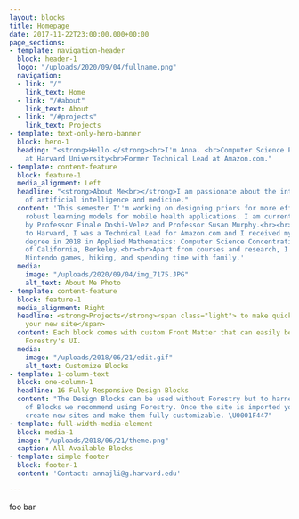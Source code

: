 ```yaml
---
layout: blocks
title: Homepage
date: 2017-11-22T23:00:00.000+00:00
page_sections:
- template: navigation-header
  block: header-1
  logo: "/uploads/2020/09/04/fullname.png"
  navigation:
  - link: "/"
    link_text: Home
  - link: "/#about"
    link_text: About
  - link: "/#projects"
    link_text: Projects
- template: text-only-hero-banner
  block: hero-1
  heading: "<strong>Hello.</strong><br>I'm Anna. <br>Computer Science Ph.D. Student
    at Harvard University<br>Former Technical Lead at Amazon.com."
- template: content-feature
  block: feature-1
  media_alignment: Left
  headline: "<strong>About Me<br></strong>I am passionate about the intersectionality
    of artificial intelligence and medicine."
  content: 'This semester I''m working on designing priors for more efficient and
    robust learning models for mobile health applications. I am currently advised
    by Professor Finale Doshi-Velez and Professor Susan Murphy.<br><br>Prior to coming
    to Harvard, I was a Technical Lead for Amazon.com and I received my undergraduate
    degree in 2018 in Applied Mathematics: Computer Science Concentration at the University
    of California, Berkeley.<br><br>Apart from courses and research, I enjoy piano,
    Nintendo games, hiking, and spending time with family.'
  media:
    image: "/uploads/2020/09/04/img_7175.JPG"
    alt_text: About Me Photo
- template: content-feature
  block: feature-1
  media_alignment: Right
  headline: <strong>Projects</strong><span class="light"> to make quick edits throughout
    your new site</span>
  content: Each block comes with custom Front Matter that can easily be edited in
    Forestry's UI.
  media:
    image: "/uploads/2018/06/21/edit.gif"
    alt_text: Customize Blocks
- template: 1-column-text
  block: one-column-1
  headline: 16 Fully Responsive Design Blocks
  content: "The Design Blocks can be used without Forestry but to harness the power
    of Blocks we recommend using Forestry. Once the site is imported you can immediately
    create new sites and make them fully customizable. \U0001F447"
- template: full-width-media-element
  block: media-1
  image: "/uploads/2018/06/21/theme.png"
  caption: All Available Blocks
- template: simple-footer
  block: footer-1
  content: 'Contact: annajli@g.harvard.edu'

---
```

foo bar